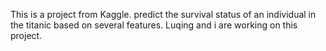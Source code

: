 This is a project from Kaggle. predict the survival status of an individual in the titanic based on several features.
Luqing and i are working on this project.